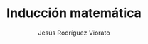 ---
title: "Inducción matemática"
year: 2023
thumbnail: "assets/img/Logo-ommgto.png"
topic: "Métodos de ataque de problemas"
file: "assets/pdf/Material/Induccion-matematica.pdf"
author: "Jesús Rodríguez Viorato"
level: "Intermedio - Avanzado"
alttext: "Abducción, deducción, ¡inducción!"
---